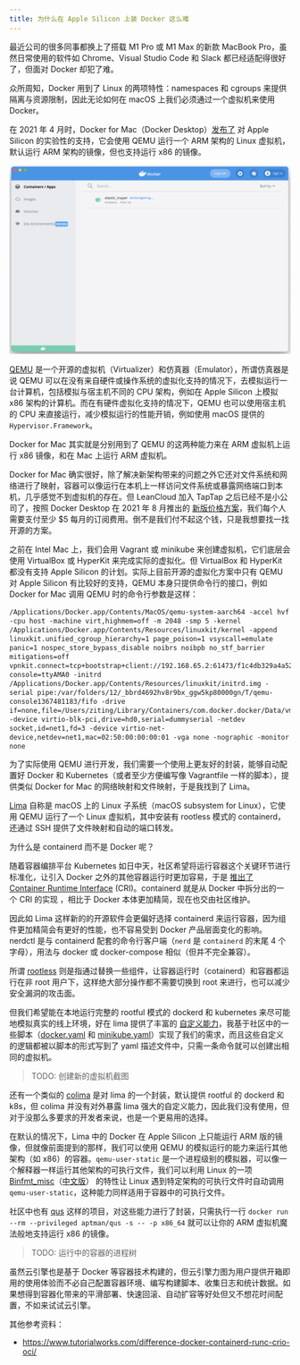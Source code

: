 ```yaml
---
title: 为什么在 Apple Silicon 上装 Docker 这么难
---
```


最近公司的很多同事都换上了搭载 M1 Pro 或 M1 Max 的新款 MacBook Pro，虽然日常使用的软件如 Chrome、Visual Studio Code 和 Slack 都已经适配得很好了，但面对 Docker 却犯了难。

众所周知，Docker 用到了 Linux 的两项特性：namespaces 和 cgroups 来提供隔离与资源限制，因此无论如何在 macOS 上我们必须通过一个虚拟机来使用 Docker。

在 2021 年 4 月时，Docker for Mac（Docker Desktop）[发布了](https://www.docker.com/blog/released-docker-desktop-for-mac-apple-silicon/) 对 Apple Silicon 的实验性的支持，它会使用 QEMU 运行一个 ARM 架构的 Linux 虚拟机，默认运行 ARM 架构的镜像，但也支持运行 x86 的镜像。

![Docker for Mac](/post-images/docker-for-mac.png)

[QEMU](https://www.qemu.org/docs/master/about/index.html) 是一个开源的虚拟机（Virtualizer）和仿真器（Emulator），所谓仿真器是说 QEMU 可以在没有来自硬件或操作系统的虚拟化支持的情况下，去模拟运行一台计算机，包括模拟与宿主机不同的 CPU 架构，例如在 Apple Silicon 上模拟 x86 架构的计算机。而在有硬件虚拟化支持的情况下，QEMU 也可以使用宿主机的 CPU 来直接运行，减少模拟运行的性能开销，例如使用 macOS 提供的 `Hypervisor.Framework`。

Docker for Mac 其实就是分别用到了 QEMU 的这两种能力来在 ARM 虚拟机上运行 x86 镜像，和在 Mac 上运行 ARM 虚拟机。

Docker for Mac 确实很好，除了解决新架构带来的问题之外它还对文件系统和网络进行了映射，容器可以像运行在本机上一样访问文件系统或暴露网络端口到本机，几乎感觉不到虚拟机的存在。但 LeanCloud 加入 TapTap 之后已经不是小公司了，按照 Docker Desktop 在 2021 年 8 月推出的 [新版价格方案](https://www.docker.com/blog/updating-product-subscriptions/)，我们每个人需要支付至少 $5 每月的订阅费用。倒不是我们付不起这个钱，只是我想要找一找开源的方案。

之前在 Intel Mac 上，我们会用 Vagrant 或 minikube 来创建虚拟机，它们底层会使用 VirtualBox 或 HyperKit 来完成实际的虚拟化。但 VirtualBox 和 HyperKit 都没有支持 Apple Silicon 的计划。实际上目前开源的虚拟化方案中只有 QEMU 对 Apple Silicon 有比较好的支持，QEMU 本身只提供命令行的接口，例如 Docker for Mac 调用 QEMU 时的命令行参数是这样：

```
/Applications/Docker.app/Contents/MacOS/qemu-system-aarch64 -accel hvf -cpu host -machine virt,highmem=off -m 2048 -smp 5 -kernel /Applications/Docker.app/Contents/Resources/linuxkit/kernel -append linuxkit.unified_cgroup_hierarchy=1 page_poison=1 vsyscall=emulate panic=1 nospec_store_bypass_disable noibrs noibpb no_stf_barrier mitigations=off   vpnkit.connect=tcp+bootstrap+client://192.168.65.2:61473/f1c4db329a4a520d73a79eaa1360de7be7d09948a1ac348b04c8e01f6f6eb2c9 console=ttyAMA0 -initrd /Applications/Docker.app/Contents/Resources/linuxkit/initrd.img -serial pipe:/var/folders/12/_bbrd4692hv8r9bx_ggw5kp80000gn/T/qemu-console1367481183/fifo -drive if=none,file=/Users/ziting/Library/Containers/com.docker.docker/Data/vms/0/data/Docker.raw,format=raw,id=hd0 -device virtio-blk-pci,drive=hd0,serial=dummyserial -netdev socket,id=net1,fd=3 -device virtio-net-device,netdev=net1,mac=02:50:00:00:00:01 -vga none -nographic -monitor none
```

为了实际使用 QEMU 进行开发，我们需要一个使用上更友好的封装，能够自动配置好 Docker 和 Kubernetes（或者至少方便编写像 Vagrantfile 一样的脚本），提供类似 Docker for Mac 的网络映射和文件映射，于是我找到了 Lima。

[Lima](https://github.com/lima-vm/lima) 自称是 macOS 上的 Linux 子系统（macOS subsystem for Linux），它使用 QEMU 运行了一个 Linux 虚拟机，其中安装有 rootless 模式的 containerd，还通过 SSH 提供了文件映射和自动的端口转发。

为什么是 containerd 而不是 Docker 呢？

随着容器编排平台 Kubernetes 如日中天，社区希望将运行容器这个关键环节进行标准化，让引入 Docker 之外的其他容器运行时更加容易，于是 [推出了 Container Runtime Interface](https://kubernetes.io/blog/2016/12/container-runtime-interface-cri-in-kubernetes/) (CRI)。containerd 就是从 Docker 中拆分出的一个 CRI 的实现 ，相比于 Docker 本体更加精简，现在也交由社区维护。

因此如 Lima 这样新的的开源软件会更偏好选择 containerd 来运行容器，因为组件更加精简会有更好的性能，也不容易受到 Docker 产品层面变化的影响。nerdctl 是与 containerd 配套的命令行客户端（`nerd` 是 `containerd` 的末尾 4 个字母），用法与 docker 或 docker-compose 相似（但并不完全兼容）。

所谓 [rootless](https://rootlesscontaine.rs/) 则是指通过替换一些组件，让容器运行时（cotainerd）和容器都运行在非 root 用户下，这样绝大部分操作都不需要切换到 root 来进行，也可以减少安全漏洞的攻击面。

但我们希望能在本地运行完整的 rootful 模式的 dockerd 和 kubernetes 来尽可能地模拟真实的线上环境，好在 lima 提供了丰富的 [自定义能力](https://github.com/lima-vm/lima/blob/master/pkg/limayaml/default.yaml)，我基于社区中的一些脚本（[docker.yaml](https://github.com/lima-vm/lima/blob/master/examples/docker.yaml) 和 [minikube.yaml](https://github.com/afbjorklund/lima/blob/minikube/examples/minikube.yaml)）实现了我们的需求，而且这些自定义的逻辑都被以脚本的形式写到了 yaml 描述文件中，只需一条命令就可以创建出相同的虚拟机。

> TODO: 创建新的虚拟机截图

还有一个类似的 [colima](https://github.com/abiosoft/colima) 是对 lima 的一个封装，默认提供 rootful 的 dockerd 和 k8s，但 colima 并没有对外暴露 lima 强大的自定义能力，因此我们没有使用，但对于没那么多要求的开发者来说，也是一个更易用的选择。

在默认的情况下，Lima 中的 Docker 在 Apple Silicon 上只能运行 ARM 版的镜像，但就像前面提到的那样，我们可以使用 QEMU 的模拟运行的能力来运行其他架构（如 x86）的容器。`qemu-user-static` 是一个进程级别的模拟器，可以像一个解释器一样运行其他架构的可执行文件，我们可以利用 Linux 的一项 [Binfmt_misc](https://en.wikipedia.org/wiki/Binfmt_misc)（[中文版](https://zh.wikipedia.org/wiki/Binfmt_misc)） 的特性让 Linux 遇到特定架构的可执行文件时自动调用 `qemu-user-static`，这种能力同样适用于容器中的可执行文件。

社区中也有 [qus](https://dbhi.github.io/qus/) 这样的项目，对这些能力进行了封装，只需执行一行 `docker run --rm --privileged aptman/qus -s -- -p x86_64` 就可以让你的 ARM 虚拟机魔法般地支持运行 x86 的镜像。

> TODO: 运行中的容器的进程树

虽然云引擎也是基于 Docker 等容器技术构建的，但云引擎力图为用户提供开箱即用的使用体验而不必自己配置容器环境、编写构建脚本、收集日志和统计数据。如果想得到容器化带来的平滑部署、快速回滚、自动扩容等好处但又不想花时间配置，不如来试试云引擎。

其他参考资料：

- https://www.tutorialworks.com/difference-docker-containerd-runc-crio-oci/
